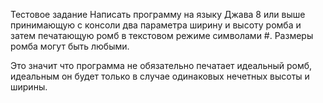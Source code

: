 Тестовое задание
Написать программу на языку Джава 8 или выше принимающую с консоли два параметра ширину и высоту ромба и затем печатающую ромб в текстовом режиме символами #.
Размеры ромба могут быть любыми.

Это значит что программа не обязательно печатает идеальный ромб, идеальным он будет только в случае одинаковых нечетных высоты и ширины.
